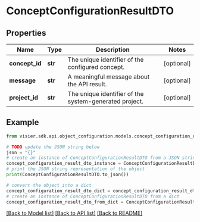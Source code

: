 # ConceptConfigurationResultDTO


## Properties

Name | Type | Description | Notes
------------ | ------------- | ------------- | -------------
**concept_id** | **str** | The unique identifier of the configured concept. | [optional] 
**message** | **str** | A meaningful message about the API result. | [optional] 
**project_id** | **str** | The unique identifier of the system-generated project. | [optional] 

## Example

```python
from visier.sdk.api.object_configuration.models.concept_configuration_result_dto import ConceptConfigurationResultDTO

# TODO update the JSON string below
json = "{}"
# create an instance of ConceptConfigurationResultDTO from a JSON string
concept_configuration_result_dto_instance = ConceptConfigurationResultDTO.from_json(json)
# print the JSON string representation of the object
print(ConceptConfigurationResultDTO.to_json())

# convert the object into a dict
concept_configuration_result_dto_dict = concept_configuration_result_dto_instance.to_dict()
# create an instance of ConceptConfigurationResultDTO from a dict
concept_configuration_result_dto_from_dict = ConceptConfigurationResultDTO.from_dict(concept_configuration_result_dto_dict)
```
[[Back to Model list]](../README.md#documentation-for-models) [[Back to API list]](../README.md#documentation-for-api-endpoints) [[Back to README]](../README.md)


